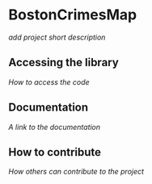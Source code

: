 # BostonCrimesMap

*add project short description*

## Accessing the library

*How to access the code*

## Documentation

*A link to the documentation*

## How to contribute

*How others can contribute to the project*